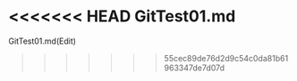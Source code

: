 <<<<<<< HEAD
GitTest01.md
=======
GitTest01.md(Edit)
>>>>>>> 55cec89de76d2d9c54c0da81b61963347de7d07d
